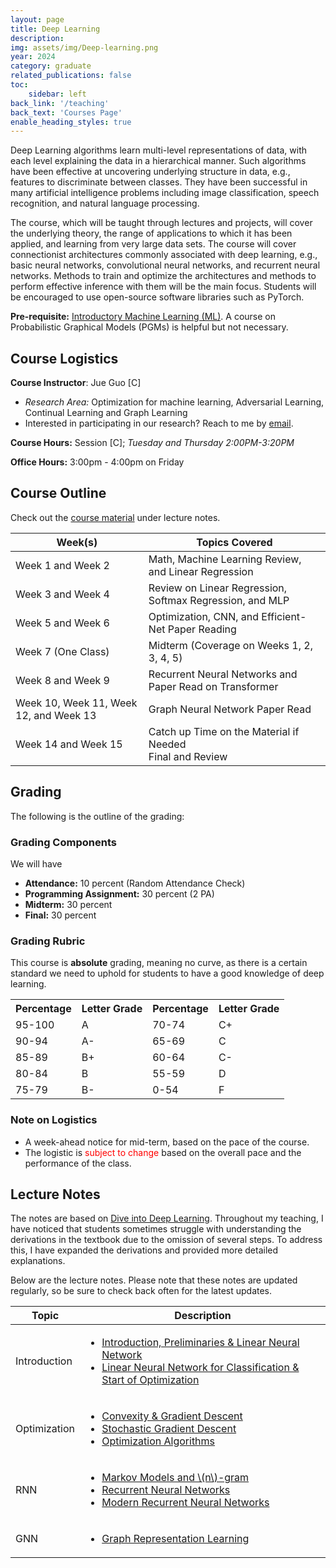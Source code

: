 ```yaml
---
layout: page
title: Deep Learning
description: 
img: assets/img/Deep-learning.png
year: 2024
category: graduate
related_publications: false
toc:
    sidebar: left
back_link: '/teaching'
back_text: 'Courses Page'
enable_heading_styles: true
---
```

<div class="course-description-box">
  <p>
    Deep Learning algorithms learn multi-level representations of data, with each level explaining the data in a hierarchical manner. Such algorithms have been effective at uncovering underlying structure in data, e.g., features to discriminate between classes. They have been successful in many artificial intelligence problems including image classification, speech recognition, and natural language processing.
  </p>
  <p>
    The course, which will be taught through lectures and projects, will cover the underlying theory, the range of applications to which it has been applied, and learning from very large data sets. The course will cover connectionist architectures commonly associated with deep learning, e.g., basic neural networks, convolutional neural networks, and recurrent neural networks. Methods to train and optimize the architectures and methods to perform effective inference with them will be the main focus. Students will be encouraged to use open-source software libraries such as PyTorch.
  </p>
  <p class="course-note">
    <strong>Pre-requisite:</strong> <a href="{{ '/teaching/machinelearning/' | relative_url }}">Introductory Machine Learning (ML)</a>. A course on Probabilistic Graphical Models (PGMs) is helpful but not necessary.
  </p>
</div>


## Course Logistics
**Course Instructor**: Jue Guo [C]
- *Research Area:* Optimization for machine learning, Adversarial Learning,
Continual Learning and Graph Learning
- Interested in participating in our research? Reach to me by [email](mailto:jueguo@buffalo.edu).
  
**Course Hours:** Session [C]; *Tuesday and Thursday 2:00PM-3:20PM*

**Office Hours:** 3:00pm - 4:00pm on Friday

## Course Outline
Check out the [course material](#lecture-notes) under lecture notes. 

<table class="styled-table">
  <thead>
    <tr>
      <th>Week(s)</th>
      <th>Topics Covered</th>
    </tr>
  </thead>
  <tbody>
    <tr>
      <td>Week 1 and Week 2</td>
      <td>Math, Machine Learning Review, and Linear Regression</td>
    </tr>
    <tr>
      <td>Week 3 and Week 4</td>
      <td>Review on Linear Regression, Softmax Regression, and MLP</td>
    </tr>
    <tr>
      <td>Week 5 and Week 6</td>
      <td>Optimization, CNN, and Efficient-Net Paper Reading</td>
    </tr>
    <tr>
      <td>Week 7 (One Class)</td>
      <td>Midterm (Coverage on Weeks 1, 2, 3, 4, 5)</td>
    </tr>
    <tr>
      <td>Week 8 and Week 9</td>
      <td>Recurrent Neural Networks and Paper Read on Transformer</td>
    </tr>
    <tr>
      <td>Week 10, Week 11, Week 12, and Week 13</td>
      <td>Graph Neural Network Paper Read</td>
    </tr>
    <tr>
      <td>Week 14 and Week 15</td>
      <td>Catch up Time on the Material if Needed<br>Final and Review</td>
    </tr>
  </tbody>
</table>


## Grading

The following is the outline of the grading: 

### Grading Components

We will have
- **Attendance:** 10 percent (Random Attendance Check)
- **Programming Assignment:** 30 percent (2 PA)
- **Midterm:** 30 percent
- **Final:** 30 percent 

### Grading Rubric

This course is **absolute** grading, meaning no curve, as there is a certain standard we need to uphold for students to have a good knowledge of deep learning.

<table align="center">
    <tr>
        <th>Percentage</th>
        <th>Letter Grade</th>
        <th>Percentage</th>
        <th>Letter Grade</th>
    </tr>
    <tr>
        <td>95-100</td>
        <td>A</td>
        <td>70-74</td>
        <td>C+</td>
    </tr>
    <tr>
        <td>90-94</td>
        <td>A-</td>
        <td>65-69</td>
        <td>C</td>
    </tr>
    <tr>
        <td>85-89</td>
        <td>B+</td>
        <td>60-64</td>
        <td>C-</td>
    </tr>
    <tr>
        <td>80-84</td>
        <td>B</td>
        <td>55-59</td>
        <td>D</td>
    </tr>
    <tr>
        <td>75-79</td>
        <td>B-</td>
        <td>0-54</td>
        <td>F</td>
    </tr>
</table>

### Note on Logistics
- A week-ahead notice for mid-term, based on the pace of the course. 
- The logistic is <span style="color:red;">subject to change</span> based on the overall pace and the performance of the class.


## Lecture Notes
The notes are based on [Dive into Deep Learning](https://d2l.ai/). Throughout my teaching, I have noticed that students sometimes struggle with understanding the derivations in the textbook due to the omission of several steps. To address this, I have expanded the derivations and provided more detailed explanations.

Below are the lecture notes. Please note that these notes are updated regularly, so be sure to check back often for the latest updates.

<table class="styled-table">
  <thead>
    <tr>
      <th>Topic</th>
      <th>Description</th>
    </tr>
  </thead>
  <tbody>
    <tr>
      <td>Introduction</td>
      <td>
        <ul>
          <li>
          <a href="{{ 'assets/courses/deeplearning/week_1_2/intro' | relative_url }}">Introduction, Preliminaries & Linear Neural Network</a>
          </li>
          <li>
          <a href="{{ 'assets/courses/deeplearning/week_1_2/classification_convexity' | relative_url }}">Linear Neural Network for Classification & Start of Optimization</a>
          </li>
        </ul>
      </td>
    </tr>
    <tr>
      <td>Optimization</td>
      <td>
        <ul>
          <li>
          <a href="{{ 'assets/courses/deeplearning/optimization/convexity_gd' | relative_url }}">Convexity & Gradient Descent</a>
          </li>
          <li>
          <a href="{{ 'assets/courses/deeplearning/optimization/stochastic_gd' | relative_url }}">Stochastic Gradient Descent</a>
          </li>
          <li>
          <a href="{{ 'assets/courses/deeplearning/optimization/optimization_algorithms' | relative_url }}">Optimization Algorithms</a>
          </li>
        </ul>
      </td>
    </tr>
    <tr>
      <td>RNN</td>
      <td>
      <ul>
        <li>
          <a href="{{ 'assets/courses/deeplearning/rnn/markov' | relative_url }}">Markov Models and \(n\)-gram</a>
        </li>
        <li>
          <a href="{{ 'assets/courses/deeplearning/rnn/vinilla_rnn' | relative_url }}">Recurrent Neural Networks</a>
        </li>
        <li>
          <a href="{{ 'assets/courses/deeplearning/rnn/modern_rnn' | relative_url }}">Modern Recurrent Neural Networks</a>
        </li>
      </ul>
      </td>
    </tr>
    <tr>
      <td>GNN</td>
      <td>
        <ul>
            <li>
            <a href="{{ '/assets/courses/deeplearning/gnnpapers/grl' | relative_url }}">Graph Representation Learning</a>
            </li>
        </ul>
      </td>
    </tr>
  </tbody>
</table>


